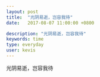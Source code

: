 ```yaml
---
layout: post
title:  "光阴易逝，岂容我待"
date:   2017-08-07 11:00:00 +0800

description: "光阴易逝，岂容我待"
keywords: time
type: everyday
user: kevis
---
```

光阴易逝，岂容我待


